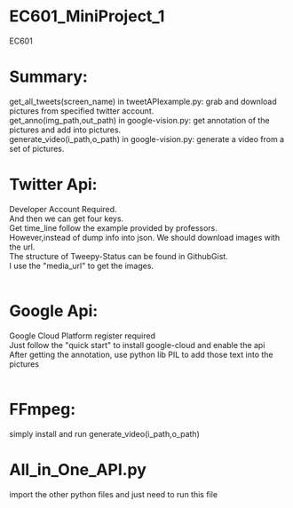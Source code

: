 # EC601_MiniProject_1<br/>
EC601<br/>
# Summary:<br/>
get_all_tweets(screen_name) in tweetAPIexample.py: grab and download pictures from specified twitter account.<br/>
get_anno(img_path,out_path) in google-vision.py: get annotation of the pictures and add into pictures.<br/>
generate_video(i_path,o_path) in google-vision.py: generate a video from a set of pictures.<br/>


# Twitter Api:<br/>
Developer Account Required.<br/>
And then we can get four keys.<br/>
Get time_line follow the example provided by professors.<br/>
However,instead of dump info into json. We should download images with the url.<br/>
The structure of Tweepy-Status can be found in GithubGist.<br/>
I use the "media_url" to get the images.<br/>
<br/>
# Google Api:<br/>
Google Cloud Platform register required<br/>
Just follow the "quick start" to install google-cloud and enable the api<br/>
After getting the annotation, use python lib PIL to add those text into the pictures<br/>
<br/>
# FFmpeg:<br/>
simply install and run generate_video(i_path,o_path)<br/>

# All_in_One_API.py<br/>
import the other python files and just need to run this file
